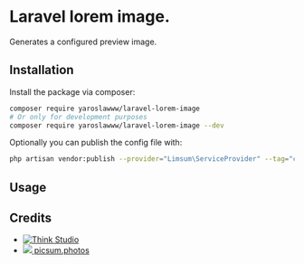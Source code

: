# Laravel lorem image.

Generates a configured preview image.

## Installation

Install the package via composer:

```bash
composer require yaroslawww/laravel-lorem-image
# Or only for development purposes
composer require yaroslawww/laravel-lorem-image --dev
```

Optionally you can publish the config file with:

```bash
php artisan vendor:publish --provider="Limsum\ServiceProvider" --tag="config"
```

## Usage

## Credits

- [![Think Studio](https://yaroslawww.github.io/images/sponsors/packages/logo-think-studio.png)](https://think.studio/)
- [![](https://www.google.com/s2/favicons?domain=picsum.photos) picsum.photos](https://picsum.photos/)
  
